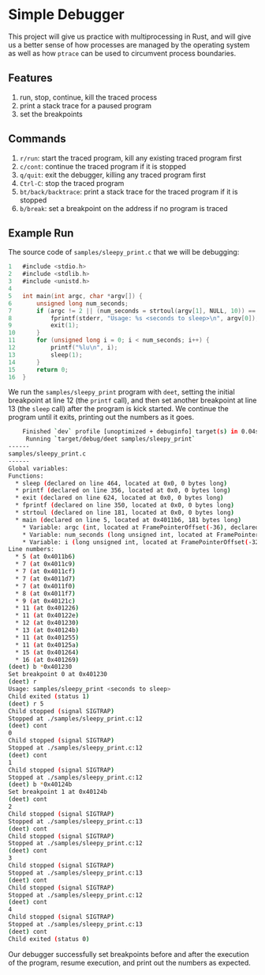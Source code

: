 # Simple Debugger

This project will give us practice with multiprocessing in Rust, and will give us a better sense of how processes are managed by the operating system as well as how `ptrace` can be used to circumvent process boundaries.

## Features

1. run, stop, continue, kill the traced process
1. print a stack trace for a paused program
1. set the breakpoints

## Commands

1. `r/run`: start the traced program, kill any existing traced program first
1. `c/cont`: continue the traced program if it is stopped 
1. `q/quit`: exit the debugger, killing any traced program first
1. `Ctrl-C`: stop the traced program
1. `bt/back/backtrace`: print a stack trace for the traced program if it is stopped
1. `b/break`: set a breakpoint on the address if no program is traced

## Example Run

The source code of `samples/sleepy_print.c` that we will be debugging:

```c
1	#include <stdio.h>
2	#include <stdlib.h>
3	#include <unistd.h>
4	
5	int main(int argc, char *argv[]) {
6	    unsigned long num_seconds;
7	    if (argc != 2 || (num_seconds = strtoul(argv[1], NULL, 10)) == 0) {
8	        fprintf(stderr, "Usage: %s <seconds to sleep>\n", argv[0]);
9	        exit(1);
10	    }
11	    for (unsigned long i = 0; i < num_seconds; i++) {
12	        printf("%lu\n", i);
13	        sleep(1);
14	    }
15	    return 0;
16	}
```

We run the `samples/sleepy_print` program with `deet`, setting the initial breakpoint at line 12 (the `printf` call), and then set another breakpoint at line 13 (the `sleep` call) after the program is kick started. We continue the program until it exits, printing out the numbers as it goes.

```sh
    Finished `dev` profile [unoptimized + debuginfo] target(s) in 0.04s
     Running `target/debug/deet samples/sleepy_print`
------
samples/sleepy_print.c
------
Global variables:
Functions:
  * sleep (declared on line 464, located at 0x0, 0 bytes long)
  * printf (declared on line 356, located at 0x0, 0 bytes long)
  * exit (declared on line 624, located at 0x0, 0 bytes long)
  * fprintf (declared on line 350, located at 0x0, 0 bytes long)
  * strtoul (declared on line 181, located at 0x0, 0 bytes long)
  * main (declared on line 5, located at 0x4011b6, 181 bytes long)
    * Variable: argc (int, located at FramePointerOffset(-36), declared at line 5)
    * Variable: num_seconds (long unsigned int, located at FramePointerOffset(-24), declared at line 6)
    * Variable: i (long unsigned int, located at FramePointerOffset(-32), declared at line 11)
Line numbers:
  * 5 (at 0x4011b6)
  * 7 (at 0x4011c9)
  * 7 (at 0x4011cf)
  * 7 (at 0x4011d7)
  * 7 (at 0x4011f0)
  * 8 (at 0x4011f7)
  * 9 (at 0x40121c)
  * 11 (at 0x401226)
  * 11 (at 0x40122e)
  * 12 (at 0x401230)
  * 13 (at 0x40124b)
  * 11 (at 0x401255)
  * 11 (at 0x40125a)
  * 15 (at 0x401264)
  * 16 (at 0x401269)
(deet) b *0x401230
Set breakpoint 0 at 0x401230
(deet) r
Usage: samples/sleepy_print <seconds to sleep>
Child exited (status 1)
(deet) r 5
Child stopped (signal SIGTRAP)
Stopped at ./samples/sleepy_print.c:12
(deet) cont
0
Child stopped (signal SIGTRAP)
Stopped at ./samples/sleepy_print.c:12
(deet) cont
1
Child stopped (signal SIGTRAP)
Stopped at ./samples/sleepy_print.c:12
(deet) b *0x40124b
Set breakpoint 1 at 0x40124b
(deet) cont
2
Child stopped (signal SIGTRAP)
Stopped at ./samples/sleepy_print.c:13
(deet) cont
Child stopped (signal SIGTRAP)
Stopped at ./samples/sleepy_print.c:12
(deet) cont
3
Child stopped (signal SIGTRAP)
Stopped at ./samples/sleepy_print.c:13
(deet) cont
Child stopped (signal SIGTRAP)
Stopped at ./samples/sleepy_print.c:12
(deet) cont
4
Child stopped (signal SIGTRAP)
Stopped at ./samples/sleepy_print.c:13
(deet) cont
Child exited (status 0)
```

Our debugger successfully set breakpoints before and after the execution of the program, resume execution, and print out the numbers as expected.
